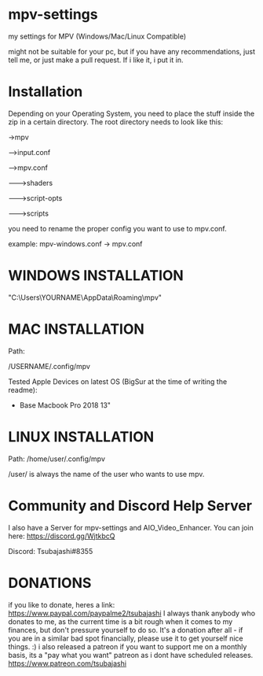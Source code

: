 # mpv-settings
my settings for MPV (Windows/Mac/Linux Compatible)

might not be suitable for your pc, but if you have any recommendations, just tell me, 
or just make a pull request. If i like it, i put it in.

# Installation
Depending on your Operating System, you need to place the stuff inside the zip in a certain directory.
The root directory needs to look like this:

->mpv

-->input.conf

-->mpv.conf

--->shaders

--->script-opts

--->scripts

you need to rename the proper config you want to use to mpv.conf.

example: mpv-windows.conf -> mpv.conf

# WINDOWS INSTALLATION
"C:\Users\YOURNAME\AppData\Roaming\mpv"

# MAC INSTALLATION
Path:

/USERNAME/.config/mpv

Tested Apple Devices on latest OS (BigSur at the time of writing the readme):

- Base Macbook Pro 2018 13"


# LINUX INSTALLATION
Path:
/home/user/.config/mpv

/user/ is always the name of the user who wants to use mpv.
# Community and Discord Help Server

I also have a Server for mpv-settings and AIO_Video_Enhancer. You can join here: https://discord.gg/WjtkbcQ

Discord: Tsubajashi#8355
# DONATIONS
if you like to donate, heres a link: https://www.paypal.com/paypalme2/tsubajashi
I always thank anybody who donates to me, as the current time is a bit rough when it comes to my finances, but don't pressure yourself to do so.
It's a donation after all - if you are in a similar bad spot financially, please use it to get yourself nice things. :)
i also released a patreon if you want to support me on a monthly basis, its a "pay what you want" patreon as i dont have scheduled releases. https://www.patreon.com/tsubajashi

